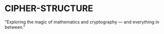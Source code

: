 # CIPHER-STRUCTURE
"Exploring the magic of mathematics and cryptography — and everything in between."
